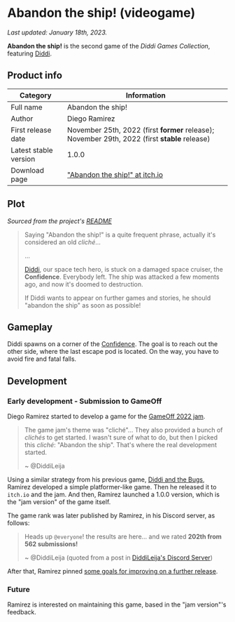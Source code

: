 # Abandon the ship! (videogame)

_Last updated: January 18th, 2023._

**Abandon the ship!** is the second game of the _Diddi Games Collection_, featuring [Diddi](Diddi).

## Product info

| Category | Information |
|---|---|
| Full name | Abandon the ship! |
| Author | Diego Ramirez |
| First release date | November 25th, 2022 (first **former** release); November 29th, 2022 (first **stable** release)|
| Latest stable version | 1.0.0 |
| Download page | ["Abandon the ship!" at itch.io](https://diddileija.itch.io/abandon-the-ship) |

## Plot

_Sourced from the project's [README](https://github.com/DiddiLeija/abandon-the-ship#readme)_

> Saying "Abandon the ship!" is a quite frequent phrase,
> actually it's considered an old _cliché_...
>
> ...
>
> [Diddi](https://diddileija.github.io/wiki/Diddi), our space tech hero,
> is stuck on a damaged space cruiser, the **Confidence**. Everybody left. The ship was
> attacked a few moments ago, and now it's doomed to destruction.
>
> If Diddi wants to appear on further games and stories, he should "abandon the ship"
> as soon as possible!

## Gameplay

Diddi spawns on a corner of the [Confidence](Confidence). The goal is to reach out the other side,
where the last escape pod is located. On the way, you have to avoid fire and fatal falls.

## Development

### Early development - Submission to GameOff

Diego Ramirez started to develop a game for the [GameOff 2022 jam](https://itch.io/jam/game-off-2022).

> The game jam's theme was "cliché"... They also provided a bunch of _clichés_ to get started. I
> wasn't sure of what to do, but then I picked this _cliché_: "Abandon the ship". That's where
> the real development started.
>
> ~ @DiddiLeija

Using a similar strategy from his previous game, [Diddi and the Bugs](Diddi_and_the_Bugs), Ramirez developed
a simple platformer-like game. Then he released it to `itch.io` and the jam. And then, Ramirez launched a 1.0.0
version, which is the "jam version" of the game itself.

The game rank was later published by Ramirez, in his Discord server, as follows:

> Heads up `@everyone`! the results are here... and we rated **202th from 562 submissions!**
>
> ~ @DiddiLeija (quoted from a post in [DiddiLeija's Discord Server](https://discord.gg/DfrHxT9ENy)\)

After that, Ramirez pinned [some goals for improving on a further release](https://github.com/DiddiLeija/abandon-the-ship/issues/6).

### Future

Ramirez is interested on maintaining this game, based in the "jam version"'s feedback.
